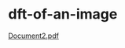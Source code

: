 # dft-of-an-image

[Document2.pdf](https://github.com/abhilashranaa/dft-of-an-image/files/8328921/Document2.pdf)
